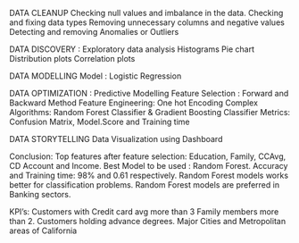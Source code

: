 DATA CLEANUP
Checking null values and imbalance in the data.
Checking and fixing data types
Removing unnecessary columns and negative values
Detecting and removing Anomalies or Outliers

DATA DISCOVERY : Exploratory data analysis
Histograms
Pie chart
Distribution plots
Correlation plots

DATA MODELLING
Model : Logistic Regression 

DATA OPTIMIZATION : Predictive Modelling
Feature Selection : Forward and Backward Method
Feature Engineering: One hot Encoding
Complex Algorithms: Random Forest Classifier & Gradient Boosting Classifier
Metrics: Confusion Matrix, Model.Score and Training time

DATA STORYTELLING
Data Visualization using Dashboard

Conclusion:
Top features after feature selection: Education, Family, CCAvg, CD Account and Income.
Best Model to be used : Random Forest.
Accuracy and Training time: 98% and 0.61 respectively.
Random Forest models works better for classification problems.
Random Forest models are preferred in Banking sectors.

KPI’s: 
Customers with Credit card avg more than 3
Family members more than 2.
Customers holding advance degrees.
Major Cities and Metropolitan areas of California

